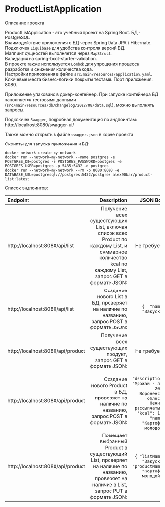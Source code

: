 # ProductListApplication
Описание проекта

ProductListApplication - это учебный проект на Spring Boot. БД - PostgreSQL. <br> Взаимодействие приложения с БД через Spring Data JPA / Hibernate. 
<br> Подключен `Liquibase` для удобства контроля версий БД.
<br> Маппинг сущностей выполняется через `MapStruct`.
<br> Валидация на spring-boot-starter-validation.
<br> В проекте также используется `Lombok` для упрощения процесса разработки и снижения количества кода.
<br> Настройки приложения в файле `src/main/resources/application.yaml`.
<br> Ключевые места бизнес-логики покрыты тестами.
Порт приложения: 8080.

Приложение упаковано в докер-контейнер. 
При запуске контейнера БД заполняется тестовыми данными (`src/main/resources/db/changelog/2022/08/data.sql`), можно выполнять запросы.

Подключен `Swagger`, подробная документация по эндпоинтам:
http://localhost:8080/swagger-ui/

Также можно открыть в файле `swagger.json` в корне проекта

Скрипты для запуска приложения и БД:
```
docker network create my-network
docker run --network=my-network --name postgres -e POSTGRES_DB=postgres -e POSTGRES_PASSWORD=postgres -e POSTGRES_USER=postgres -p 5435:5432 -d postgres
docker run --network=my-network --rm -p 8080:8080 -e DATABASE_URL=postgresql://postgres:5432/postgres alex90bar/product-list:latest

```



Список эндпоинтов:

| Endpoint       |  Description   |  JSON Body    |
| :---          |           ---:   | ---: |
| http://localhost:8080/api/list  | Получение всех существующих List, включая список всех Product по каждому List, и суммарное количество kcal по каждому List, запрос GET в формате JSON:  |  Не требуется  |
| http://localhost:8080/api/list  | Создание нового List в БД, проверяет на наличие по названию, запрос POST в формате JSON: | ```{  "name": "Закуски"}```      |
| http://localhost:8080/api/product | Получение всех существующих продукт, запрос GET в формате JSON: | Не требуется |
| http://localhost:8080/api/product  |  Создание нового Product в БД, проверяет на наличие по названию, запрос POST в формате JSON:  |```{ "description": "Урожай - лето 2022, Воронежская область. Нежный, рассыпчатый", "kcal": 148, "name": "Картофель молодой"}``` |
| http://localhost:8080/api/product  |  Помещает выбранный Product в существующий List, проверяет на наличие по названию, проверяет на наличие в List, запрос PUT в формате JSON:  |```{ "listName": "Закуски", "productName": "Картофель молодой" }``` |
